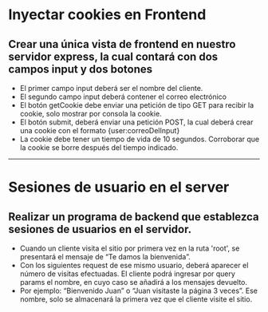 # Inyectar cookies en Frontend

## Crear una única vista de frontend en nuestro servidor express, la cual contará con dos campos input y  dos botones

- El primer campo input deberá ser el nombre del cliente.
- El segundo campo input deberá contener el correo electrónico
- El botón getCookie debe enviar una petición de tipo GET para recibir la cookie, solo mostrar por consola la cookie.
- El botón submit, deberá enviar una petición POST, la cual deberá crear una cookie con el formato {user:correoDelInput}
- La cookie debe tener un tiempo de vida de 10 segundos. Corroborar que la cookie se borre después del tiempo indicado.

___

# Sesiones de usuario en el server

## Realizar un programa de backend que establezca sesiones de usuarios en el servidor.

- Cuando un cliente visita el sitio por primera vez en la ruta 'root', se presentará el mensaje de “Te damos la bienvenida”. 
- Con los siguientes request de ese mismo usuario, deberá aparecer el número de visitas efectuadas. El cliente podrá ingresar por query params el nombre, en cuyo caso se añadirá a los mensajes devuelto.
- Por ejemplo: “Bienvenido Juan” o “Juan visitaste la página 3 veces”. Ese nombre, solo se almacenará la primera vez que el cliente visite el sitio.

